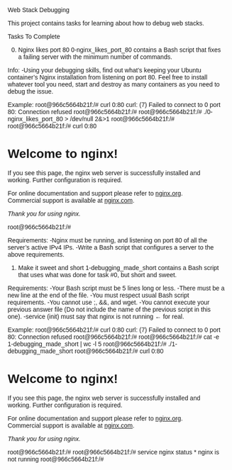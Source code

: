 Web Stack Debugging

This project contains tasks for learning about how to debug web stacks.

Tasks To Complete

 0. Nginx likes port 80
0-nginx_likes_port_80 contains a Bash script that fixes a failing server with the minimum number of commands.

Info:
-Using your debugging skills, find out what’s keeping your Ubuntu container’s Nginx installation from listening on port 80. Feel free to install whatever tool you need, start and destroy as many containers as you need to debug the issue.

Example:
root@966c5664b21f:/# curl 0:80
curl: (7) Failed to connect to 0 port 80: Connection refused
root@966c5664b21f:/#
root@966c5664b21f:/# ./0-nginx_likes_port_80 > /dev/null 2&>1
root@966c5664b21f:/#
root@966c5664b21f:/# curl 0:80
<!DOCTYPE html>
<html>
<head>
<title>Welcome to nginx!</title>
<style>
    body {
        width: 35em;
        margin: 0 auto;
        font-family: Tahoma, Verdana, Arial, sans-serif;
    }
</style>
</head>
<body>
<h1>Welcome to nginx!</h1>
<p>If you see this page, the nginx web server is successfully installed and
working. Further configuration is required.</p>

<p>For online documentation and support please refer to
<a href="http://nginx.org/">nginx.org</a>.<br/>
Commercial support is available at
<a href="http://nginx.com/">nginx.com</a>.</p>

<p><em>Thank you for using nginx.</em></p>
</body>
</html>
root@966c5664b21f:/#

Requirements:
-Nginx must be running, and listening on port 80 of all the server’s active IPv4 IPs.
-Write a Bash script that configures a server to the above requirements.

 1. Make it sweet and short
1-debugging_made_short contains a Bash script that uses what was done for task #0, but short and sweet.

Requirements:
-Your Bash script must be 5 lines long or less.
-There must be a new line at the end of the file.
-You must respect usual Bash script requirements.
-You cannot use ;, &&, and wget.
-You cannot execute your previous answer file (Do not include the name of the previous script in this one).
-service (init) must say that nginx is not running ← for real.

Example:
root@966c5664b21f:/# curl 0:80
curl: (7) Failed to connect to 0 port 80: Connection refused
root@966c5664b21f:/#
root@966c5664b21f:/# cat -e 1-debugging_made_short | wc -l
5
root@966c5664b21f:/# ./1-debugging_made_short
root@966c5664b21f:/# curl 0:80
<!DOCTYPE html>
<html>
<head>
<title>Welcome to nginx!</title>
<style>
    body {
        width: 35em;
        margin: 0 auto;
        font-family: Tahoma, Verdana, Arial, sans-serif;
    }
</style>
</head>
<body>
<h1>Welcome to nginx!</h1>
<p>If you see this page, the nginx web server is successfully installed and
working. Further configuration is required.</p>

<p>For online documentation and support please refer to
<a href="http://nginx.org/">nginx.org</a>.<br/>
Commercial support is available at
<a href="http://nginx.com/">nginx.com</a>.</p>

<p><em>Thank you for using nginx.</em></p>
</body>
</html>
root@966c5664b21f:/#
root@966c5664b21f:/# service nginx status
 * nginx is not running
root@966c5664b21f:/#

